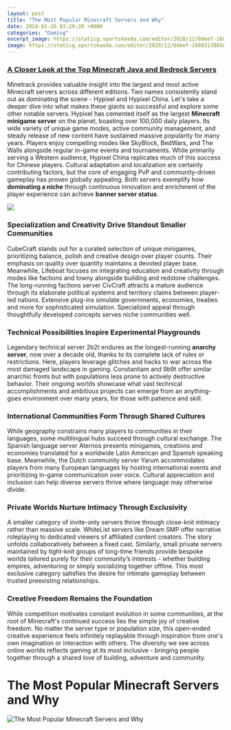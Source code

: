 ```yaml
---
layout: post
title: "The Most Popular Minecraft Servers and Why"
date: 2024-01-26 03:29:20 +0000
categories: "Gaming"
excerpt_image: https://staticg.sportskeeda.com/editor/2020/12/0deef-16083138058327-800.jpg
image: https://staticg.sportskeeda.com/editor/2020/12/0deef-16083138058327-800.jpg
---
```


### [A Closer Look at the Top Minecraft Java and Bedrock Servers](https://store.fi.io.vn/womens-cute-cat-gift-for-men-women-girls-boys-feline-kitten-lovers-v-neck-t-shirt/men&)
Minetrack provides valuable insight into the largest and most active Minecraft servers across different editions. Two names consistently stand out as dominating the scene - Hypixel and Hypixel China. Let's take a deeper dive into what makes these giants so successful and explore some other notable servers.
Hypixel has cemented itself as the largest **Minecraft minigame server** on the planet, boasting over 100,000 daily players. Its wide variety of unique game modes, active community management, and steady release of new content have sustained massive popularity for many years. Players enjoy compelling modes like SkyBlock, BedWars, and The Walls alongside regular in-game events and tournaments. 
While primarily serving a Western audience, Hypixel China replicates much of this success for Chinese players. Cultural adaptation and localization are certainly contributing factors, but the core of engaging PvP and community-driven gameplay has proven globally appealing. Both servers exemplify how **dominating a niche** through continuous innovation and enrichment of the player experience can achieve **banner server status**.

![](https://www.gamersdecide.com/sites/default/files/f234bda7-265d-4bc2-9fe1-6208d398c09a.jpeg)
### **Specialization and Creativity Drive Standout Smaller Communities** 
CubeCraft stands out for a curated selection of unique minigames, prioritizing balance, polish and creative design over player counts. Their emphasis on quality over quantity maintains a devoted player base. Meanwhile, Lifeboat focuses on integrating education and creativity through modes like factions and towny alongside building and redstone challenges.
The long-running factions server CivCraft attracts a mature audience through its elaborate political systems and territory claims between player-led nations. Extensive plug-ins simulate governments, economies, treaties and more for sophisticated simulation. Specialized appeal through thoughtfully developed concepts serves niche communities well.
### **Technical Possibilities Inspire Experimental Playgrounds**
Legendary technical server 2b2t endures as the longest-running **anarchy server**, now over a decade old, thanks to its complete lack of rules or restrictions. Here, players leverage glitches and hacks to war across the most damaged landscape in gaming.
Constantiam and 9b9t offer similar anarchic fronts but with populations less prone to actively destructive behavior. Their ongoing worlds showcase what vast technical accomplishments and ambitious projects can emerge from an anything-goes environment over many years, for those with patience and skill.
### **International Communities Form Through Shared Cultures**
While geography constrains many players to communities in their languages, some multilingual hubs succeed through cultural exchange. The Spanish language server Aternos presents minigames, creations and economies translated for a worldwide Latin American and Spanish speaking base.
Meanwhile, the Dutch community server Yarum accommodates players from many European languages by hosting international events and prioritizing in-game communication over voice. Cultural appreciation and inclusion can help diverse servers thrive where language may otherwise divide.
### **Private Worlds Nurture Intimacy Through Exclusivity**  
A smaller category of invite-only servers thrive through close-knit intimacy rather than massive scale. WhiteList servers like Dream SMP offer narrative roleplaying to dedicated viewers of affiliated content creators. The story unfolds collaboratively between a fixed cast.
Similarly, small private servers maintained by tight-knit groups of long-time friends provide bespoke worlds tailored purely for their community’s interests - whether building empires, adventuring or simply socializing together offline. This most exclusive category satisfies the desire for intimate gameplay between trusted preexisting relationships.
### **Creative Freedom Remains the Foundation**
While competition motivates constant evolution in some communities, at the root of Minecraft's continued success lies the simple joy of creative freedom. No matter the server type or population size, this open-ended creative experience feels infinitely replayable through inspiration from one's own imagination or interaction with others. The diversity we see across online worlds reflects gaming at its most inclusive - bringing people together through a shared love of building, adventure and community.
# The Most Popular Minecraft Servers and Why
![The Most Popular Minecraft Servers and Why](https://staticg.sportskeeda.com/editor/2020/12/0deef-16083138058327-800.jpg)